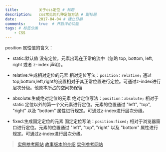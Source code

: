 ```yaml
---
title:         关于css定位 # 标题
description:   css常见的几种定位方法 # 副标题
date:          2017-04-04 # 建立日期
comments:      true  # 开启评论功能
tags: # 标签分类
    - CSS
---
```



position 属性值的含义：

- static:默认值
没有定位，元素出现在正常的流中（忽略 top, bottom, left, right 或者 z-index 声明）。

- relative:生成相对定位的元素
相对定位写法：`position：relative;`
通过top,bottom,left,right的设置相对于其正常位置进行定位。可通过z-index进行层次分级。他原本所占的空间扔保留

- absolute:生成绝对定位的元素
绝对定位写法：`position：absolute;`
相对于 static 定位以外的第一个父元素进行定位。元素的位置通过 "left", "top", "right" 以及 "bottom" 属性进行规定。可通过z-index进行层次分级。

- fixed:生成固定定位的元素
固定定位写法：`position:fixed;`
相对于浏览器窗口进行定位。元素的位置通过 "left", "top", "right" 以及 "bottom" 属性进行规定。可通过z-index进行层次分级。


>[实例参考网站](http://www.jb51.net/css/22786.html)
>[故事版本的介绍](http://www.zhangxinxu.com/wordpress/2011/08/css%e7%9b%b8%e5%af%b9%e5%ae%9a%e4%bd%8drelative%e7%bb%9d%e5%af%b9%e5%ae%9a%e4%bd%8dabsolute%e7%b3%bb%e5%88%97%ef%bc%88%e5%9b%9b%ef%bc%89/)
>[实例参考网站](http://www.php100.com/html/webkaifa/DIV_CSS/2010/0503/4417.html)
